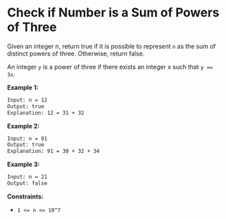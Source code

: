 # Check if Number is a Sum of Powers of Three

Given an integer n, return true if it is possible to represent `n` as the sum of distinct powers of three. Otherwise, return false.

An integer `y` is a power of three if there exists an integer x such that `y == 3x`.

**Example 1:**
```txt
Input: n = 12
Output: true
Explanation: 12 = 31 + 32
```

**Example 2:**
```txt
Input: n = 91
Output: true
Explanation: 91 = 30 + 32 + 34
```

**Example 3:**
```txt
Input: n = 21
Output: false
```

**Constraints:**

* `1 <= n <= 10^7`
